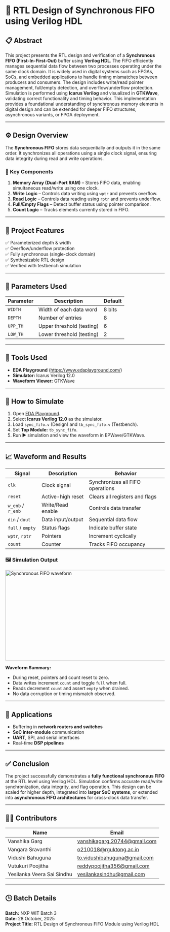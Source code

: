 # 🧠 RTL Design of Synchronous FIFO using Verilog HDL

## 📋 Abstract  
This project presents the RTL design and verification of a **Synchronous FIFO (First-In-First-Out)** buffer using **Verilog HDL**. The FIFO efficiently manages sequential data flow between two processes operating under the same clock domain. It is widely used in digital systems such as FPGAs, SoCs, and embedded applications to handle timing mismatches between producers and consumers. The design includes write/read pointer management, full/empty detection, and overflow/underflow protection. Simulation is performed using **Icarus Verilog** and visualized in **GTKWave**, validating correct functionality and timing behavior. This implementation provides a foundational understanding of synchronous memory elements in digital design and can be extended for deeper FIFO structures, asynchronous variants, or FPGA deployment.

---

## ⚙️ Design Overview  
The **Synchronous FIFO** stores data sequentially and outputs it in the same order. It synchronizes all operations using a single clock signal, ensuring data integrity during read and write operations.

### 🔧 Key Components  
1. **Memory Array (Dual-Port RAM)** – Stores FIFO data, enabling simultaneous read/write using one clock.  
2. **Write Logic** – Controls data writing using `wptr` and prevents overflow.  
3. **Read Logic** – Controls data reading using `rptr` and prevents underflow.  
4. **Full/Empty Flags** – Detect buffer status using pointer comparison.  
5. **Count Logic** – Tracks elements currently stored in FIFO.

---

## 🧾 Project Features  
✅ Parameterized depth & width  
✅ Overflow/underflow protection  
✅ Fully synchronous (single-clock domain)  
✅ Synthesizable RTL design  
✅ Verified with testbench simulation  

---

## 🧮 Parameters Used

| Parameter | Description | Default |
|------------|-------------|----------|
| `WIDTH` | Width of each data word | 8 bits |
| `DEPTH` | Number of entries | 8 |
| `UPP_TH` | Upper threshold (testing) | 6 |
| `LOW_TH` | Lower threshold (testing) | 2 |

---

## 🧰 Tools Used  
- **EDA Playground** (https://www.edaplayground.com/)  
- **Simulator:** Icarus Verilog 12.0  
- **Waveform Viewer:** GTKWave  

---

## 🚀 How to Simulate  
1. Open [EDA Playground](https://www.edaplayground.com/).  
2. Select **Icarus Verilog 12.0** as the simulator.  
3. Load `sync_fifo.v` (Design) and `tb_sync_fifo.v` (Testbench).  
4. Set **Top Module:** `tb_sync_fifo`.  
5. Run ▶️ simulation and view the waveform in EPWave/GTKWave.

---

## 📈 Waveform and Results  

| Signal | Description | Behavior |
|--------|--------------|-----------|
| `clk` | Clock signal | Synchronizes all FIFO operations |
| `reset` | Active-high reset | Clears all registers and flags |
| `w_enb` / `r_enb` | Write/Read enable | Controls data transfer |
| `din` / `dout` | Data input/output | Sequential data flow |
| `full` / `empty` | Status flags | Indicate buffer state |
| `wptr`, `rptr` | Pointers | Increment cyclically |
| `count` | Counter | Tracks FIFO occupancy |

### 🖼 Simulation Output  
<img width="1299" height="285" src="https://github.com/user-attachments/assets/67a98dc1-c5e8-40ef-a5e2-760cc1ef98d6" alt="Synchronous FIFO waveform"/>

**Waveform Summary:**  
- During reset, pointers and count reset to zero.  
- Data writes increment `count` and toggle `full` when full.  
- Reads decrement `count` and assert `empty` when drained.  
- No data corruption or timing mismatch observed.

---

## 🧩 Applications  
- Buffering in **network routers and switches**  
- **SoC inter-module** communication  
- **UART**, SPI, and serial interfaces  
- Real-time **DSP pipelines**

---

## ✅ Conclusion  
The project successfully demonstrates a **fully functional synchronous FIFO** at the RTL level using Verilog HDL. Simulation confirms accurate read/write synchronization, data integrity, and flag operation. This design can be scaled for higher depth, integrated into **larger SoC systems**, or extended into **asynchronous FIFO architectures** for cross-clock data transfer.

---

## 👩‍💻 Contributors  

| Name | Email |
|------|--------|
| Vanshika Garg | vanshikagarg.20744@gmail.com |
| Vangara Sravanthi | o210018@rguktong.ac.in |
| Vidushi Bahuguna | to.vidushibahuguna@gmail.com |
| Vutukuri Poojitha | reddypoojitha356@gmail.com |
| Yesilanka Veera Sai Sindhu | yesilankasindhu@gmail.com |

---

## 🕒 Batch Details  
**Batch:** NXP WIT Batch 3  
**Date:** 28 October, 2025  
**Project Title:** RTL Design of Synchronous FIFO Module using Verilog HDL  
